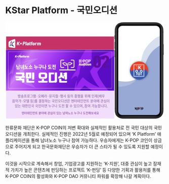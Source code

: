# KStar Platform - 국민오디션

![](<../../../../../.gitbook/assets/image (10).png>)

한류문화 재단은 K-POP COIN의 저변 확대와 실제적인 활용처로 전 국민 대상의 국민 오디션을 개최한다. 실제적인 진행은 2022년 5월로 예정되어 있으며 ‘K Platform’ 애플리케이션을 통해 남녀노소 누구나 참여 가능하다. 우승자에게는 K-POP 코인이 상금으로 주어지게 되고 한국문화재단은 우승자가 더 큰 스타가 될 수 있도록 지원할 예정이다.

&#x20;이것을 시작으로 계속해서 창업, 기업광고를 지원하는 ‘K-지원’, 대중 관심이 높고 잠재적 가치가 높은 콘텐츠에 펀딩하는 프로젝트 ‘K-펀딩’ 등 다양한 기획과 활용처를 통해 K-POP COIN의 활성화와 K-POP DAO 커뮤니티 파워를 확장해 나갈 계획이다.
